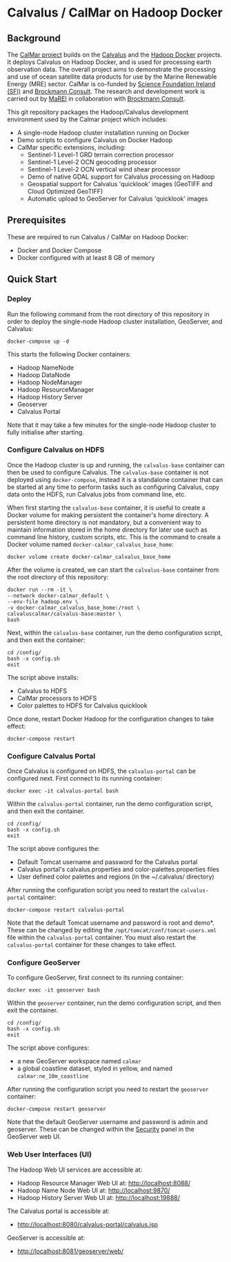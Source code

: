 
# Calvalus / CalMar on Hadoop Docker

## Background

The [CalMar project](https://github.com/calvalus-calmar "CalMar project") builds on the [Calvalus](https://github.com/bcdev/calvalus2 "Calvalus") and 
the [Hadoop Docker](https://github.com/big-data-europe/docker-hadoop "Hadoop Docker") projects. It deploys Calvalus on Hadoop Docker, and is used for processing earth observation data.
The overall project aims to demonstrate the processing and use of ocean satellite data products for use by the Marine Renewable Energy (MRE) sector.
CalMar is co-funded by [Science Foundation Ireland (SFI)](https://www.sfi.ie/ "Science Foundation Ireland (SFI)") and [Brockmann Consult](https://www.brockmann-consult.de/ "Brockmann Consult"). The research and development work is carried out by [MaREI](https://www.marei.ie/ "MaREI") in collaboration with [Brockmann Consult](https://www.brockmann-consult.de/ "Brockmann Consult").

This git repository packages the Hadoop/Calvalus development environment used by the Calmar project which includes:
* A single-node Hadoop cluster installation running on Docker
* Demo scripts to configure Calvalus on Docker Hadoop
* CalMar specific extensions, including:
    * Sentinel-1 Level-1 GRD terrain correction processor
    * Sentinel-1 Level-2 OCN geocoding processor
    * Sentinel-1 Level-2 OCN vertical wind shear processor
    * Demo of native GDAL support for Calvalus processing on Hadoop
    * Geospatial support for Calvalus 'quicklook' images (GeoTIFF and Cloud Optimized GeoTIFF)
    * Automatic upload to GeoServer for Calvalus 'quicklook' images 

## Prerequisites

These are required to run Calvalus / CalMar on Hadoop Docker:
* Docker and Docker Compose
* Docker configured with at least 8 GB of memory 

## Quick Start

### Deploy

Run the following command from the root directory of this repository in order to deploy
the single-node Hadoop cluster installation, GeoServer, and Calvalus:

```
docker-compose up -d
```

This starts the following Docker containers: 

* Hadoop NameNode
* Hadoop DataNode
* Hadoop NodeManager
* Hadoop ResourceManager
* Hadoop History Server
* Geoserver
* Calvalus Portal

Note that it may take a few minutes for the single-node Hadoop cluster to fully initialise after starting.

### Configure Calvalus on HDFS

Once the Hadoop cluster is up and running, the `calvalus-base` container can then be used to configure Calvalus. The `calvalus-base` container is
not deployed using `docker-compose`, instead it is a standalone container that can be started at any time to perform tasks
such as configuring  Calvalus, copy data onto the HDFS, run Calvalus jobs from command line, etc.

When first starting the `calvalus-base` container, it is useful to create a Docker volume for making persistent the container's home directory. 
A persistent home directory is not mandatory, but a convenient way to maintain information stored in the home directory for later use
such as command line history, custom scripts, etc. This is the command to create a Docker volume named `docker-calmar_calvalus_base_home`:
```
docker volume create docker-calmar_calvalus_base_home
```

After the volume is created, we can start the `calvalus-base` container from the root directory of this repository:
```
docker run --rm -it \
--network docker-calmar_default \
--env-file hadoop.env \
-v docker-calmar_calvalus_base_home:/root \
calvaluscalmar/calvalus-base:master \
bash
```

Next, within the `calvalus-base` container, run the demo configuration script, and then exit the container:
```
cd /config/
bash -x config.sh
exit
```
The script above installs:
* Calvalus to HDFS
* CalMar processors to HDFS
* Color palettes to HDFS for Calvalus quicklook

Once done, restart Docker Hadoop for the configuration changes to take effect:
```
docker-compose restart
```

### Configure Calvalus Portal

Once Calvalus is configured on HDFS, the `calvalus-portal` can be configured next.
First connect to its running container:
```
docker exec -it calvalus-portal bash
```

Within the `calvalus-portal` container, run the demo configuration script, and then exit the container.
```
cd /config/
bash -x config.sh
exit
```

The script above configures the:
* Default Tomcat username and password for the Calvalus portal
* Calvalus portal's calvalus.properties and color-palettes.properties files
* User defined color palettes and regions (in the ~/.calvalus/ directory)

After running the configuration script you need to restart the `calvalus-portal` container:
```
docker-compose restart calvalus-portal
```

Note that the default Tomcat username and password is root and demo*. These can be changed by editing the
`/opt/tomcat/conf/tomcat-users.xml` file within the `calvalus-portal` container. You must also restart the `calvalus-portal`
container for these changes to take effect.

### Configure GeoServer

To configure GeoServer, first connect to its running container:
```
docker exec -it geoserver bash
```

Within the `geoserver` container, run the demo configuration script, and then exit the container.
```
cd /config/
bash -x config.sh
exit
```
The script above configures:
* a new GeoServer workspace named `calmar`
* a global coastline dataset, styled in yellow, and named `calmar:ne_10m_coastline`

After running the configuration script you need to restart the `geoserver` container:
```
docker-compose restart geoserver
```

Note that the default GeoServer username and password is admin and geoserver.
These can be changed within the [Security](https://docs.geoserver.org/latest/en/user/security/index.html "GeoServer Security") panel in the GeoServer web UI.

### Web User Interfaces (UI)

The Hadoop Web UI services are accessible at:
*	Hadoop Resource Manager Web UI at: <http://localhost:8088/>
*	Hadoop Name Node Web UI at: <http://localhost:9870/>
*	Hadoop History Server Web UI at: <http://localhost:19888/>

The Calvalus portal is accessible at:
* <http://localhost:8080/calvalus-portal/calvalus.jsp>

GeoServer is accessible at:
* <http://localhost:8081/geoserver/web/>
